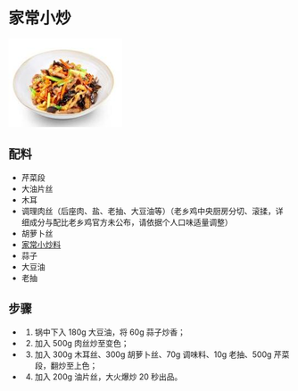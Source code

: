 # 家常小炒

![家常小炒](../images/家常小炒.jpg)


## 配料
- 芹菜段
- 大油片丝
- 木耳
- 调理肉丝（后座肉、盐、老抽、大豆油等）（老乡鸡中央厨房分切、滚揉，详细成分与配比老乡鸡官方未公布，请依据个人口味适量调整）
- 胡萝卜丝
- [家常小炒料](/配料/家常小炒料.md)
- 蒜子
- 大豆油
- 老抽

## 步骤
- 1. 锅中下入 180g 大豆油，将 60g 蒜子炒香；
- 2. 加入 500g 肉丝炒至变色；
- 3. 加入 300g 木耳丝、300g 胡萝卜丝、70g 调味料、10g 老抽、500g 芹菜段，翻炒至上色；
- 4. 加入 200g 油片丝，大火爆炒 20 秒出品。
